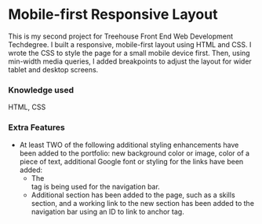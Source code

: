 # Mobile-first Responsive Layout

This is my second project for Treehouse Front End Web Development Techdegree. I built a responsive, mobile-first layout using HTML and CSS. I wrote the CSS to style the page for a small mobile device first. Then, using min-width media queries, I added breakpoints to adjust the layout for wider tablet and desktop screens.


### Knowledge used
HTML, CSS


### Extra Features
* At least TWO of the following additional styling enhancements have been added to the portfolio: new background color or image, color of a piece of text, additional Google font or styling for the links have been added:
     * The <nav> tag is being used for the navigation bar.
     * Additional section has been added to the page, such as a skills section, and a working link to the new section has been added to the navigation bar using an ID to link to anchor tag.

